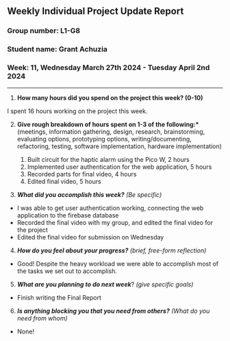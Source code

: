 ## Weekly Individual Project Update Report

### Group number: L1-G8

### Student name: Grant Achuzia

### Week: 11,  Wednesday March 27th 2024 - Tuesday April 2nd 2024

---

1. **How many hours did you spend on the project this week? (0-10)**

I spent 16 hours working on the project this week.

2. **Give rough breakdown of hours spent on 1-3 of the following:\***
   (meetings, information gathering, design, research, brainstorming, evaluating options, prototyping options, writing/documenting, refactoring, testing, software implementation, hardware implementation)

   1. Built circuit for the haptic alarm using the Pico W, 2 hours
   2. Implemented user authentication for the web application, 5 hours
   3. Recorded parts for final video, 4 hours
   3. Edited final video, 5 hours

3. **_What did you accomplish this week?_** _(Be specific)_

- I was able to get user authentication working, connecting the web application to the firebase database
- Recorded the final video with my group, and edited the final video for the  project
- Edited the final video for submission on Wednesday

4. **_How do you feel about your progress?_** _(brief, free-form reflection)_

- Good! Despite the heavy workload we were able to accomplish most of the tasks we set out to accomplish.

5. **_What are you planning to do next week_**? _(give specific goals)_

- Finish writing the Final Report

6. **_Is anything blocking you that you need from others?_** _(What do you need from whom)_

- None!
